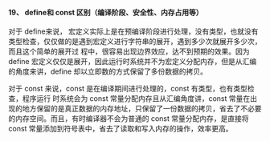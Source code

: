 #### 19、 define和 const 区别（编译阶段、安全性、内存占⽤等）

对于 define来说，   宏定义实际上是在预编译阶段进⾏处理，没有类型，也就没有类型检查，仅仅做的是遇到宏定义进⾏字符串的展开，遇到多少次就展开多少次，而且这个简单的展开过 程中，很容易出现边界效应，达不到预期的效果。因为 define 宏定义仅仅是展开，因此运⾏时系统并不为宏定义分配内存，但是从汇编 的⻆度来讲，define 却以⽴即数的⽅式保留了多份数据的拷贝。

对于 const 来说，const 是在编译期间进⾏处理的，const 有类型，也有类型检查，程序运⾏ 时系统会为 const 常量分配内存且从汇编角度讲，const 常量在出现的地方保留的是真正数据的内存地址，只保留了⼀份数据的拷⻉，省去了不必要的内存空间。⽽且，有时编译器不会为普通的 const 常量分配内存，是直接将 const 常量添加到符号表中，省去了读取和写⼊内存的操作，效率更⾼。

